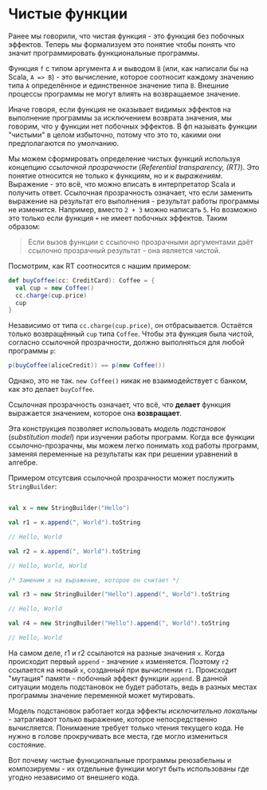 # Чистые функции

Ранее мы говорили, что чистая функция - это функция без побочных эффектов. Теперь мы формализуем это понятие чтобы понять что значит программировать функциональные программы. 

Функция `f` с типом аргумента `A` и выводом `B` (или, как написали бы на Scala, `A => B`) - это вычисление, которое соотносит каждому значению типа `A` определённое и единственное значение типа `B`. Внешние процессы программы не могут влиять на возвращаемое значение. 

Иначе говоря, если функция не оказывает видимых эффектов на выполнение программы за исключением возврата значения, мы говорим, что у функции нет побочных эффектов. В фп называть функции "чистыми" в целом избыточно, потому что это то, какими они предполагаются по умолчанию. 

Мы можем сформировать определение чистых функций используя концепцию *ссылочной прозрачности* (*Referential transparency, (RT)*). Это понятие относится не только к функциям, но и к *выражениям*. Выражение - это всё, что можно вписать в интерпретатор Scala и получить ответ. Ссылочная прозрачность означает, что если заменить выражение на результат его выполнения - результат работы программы не изменится. Например, вместо `2 + 3` можно написать `5`. Но возможно это только если функция `+` не имеет побочных эффектов. Таким образом:

> Если вызов функции с ссылочно прозрачными аргументами даёт ссылочно прозрачный результат - она является чистой. 

Посмотрим, как RT соотносится с нашим примером:

```scala
def buyCoffee(cc: CreditCard): Coffee = {
  val cup = new Coffee()
  cc.charge(cup.price)
  cup
}
```

Независимо от типа `cc.charge(cup.price)`, он отбрасывается. Остаётся только возвращённый `cup` типа `Coffee`. Чтобы эта функция была чистой, согласно ссылочной прозрачности, должно выполняться для любой программы `p`:

```scala
p(buyCoffee(aliceCredit)) == p(new Coffee())
```

Однако, это не так. `new Coffee()` никак не взаимодействует с банком, как это делает `buyCoffee`. 

Ссылочная прозрачность означает, что всё, что **делает** функция выражается значением, которое она **возвращает**.

Эта конструкция позволяет использовать *модель подстановок* (*substitution model*) при изучении работы программ. Когда все функции ссылочно-прозрачны, мы можем легко понимать ход работы программ, заменяя переменные на результаты как при решении уравнений в алгебре.

Примером отсутсвия ссылочной прозрачности может послужить `StringBuilder`:

```scala

val x = new StringBuilder("Hello")

val r1 = x.append(", World").toString

// Hello, World

val r2 = x.append(", World").toString

// Hello, World, World

/* Заменим x на выражение, которое он считает */

val r3 = new StringBuilder("Hello").append(", World").toString

// Hello, World

val r4 = new StringBuilder("Hello").append(", World").toString

// Hello, World

```

На самом деле, r1 и r2 ссылаются на разные значения `x`. Когда происходит первый `append` - значение `x` изменяется. Поэтому `r2` ссылается на новый `x`, созданный при вычислении `r1`. Происходит "мутация" памяти - побочный эффект функции `append`. В данной ситуации модель подстановок не будет работать, ведь в разных местах программы значение переменной может мутировать.

Модель подстановок работает когда эффекты *исключительно локальны* - затрагивают только выражение, которое непосредственно вычисляется. Понимаение требует только чтения текущего кода. Не нужно в голове прокручивать все места, где могло измениться состояние. 

Вот почему чистые функциональные программы реюзабельны и композируемы - их отдельные функции могут быть использованы где угодно независимо от внешнего кода. 
